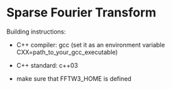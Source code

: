 # Sparse Fourier Transform

Building instructions:
* C++ compiler: gcc (set it as an environment variable CXX=path_to_your_gcc_executable)

* C++ standard: c++03

* make sure that FFTW3_HOME is defined

